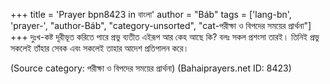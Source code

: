 +++
title = 'Prayer bpn8423 in বাংলা'
author = "Báb"
tags = ['lang-bn', 'prayer-', "author-Báb", "category-unsorted", "cat-পরীক্ষা ও  বিপদের সময়ের প্রার্থনা"]
+++
দুঃখ-কষ্ট দূরীভূত করিতে পারে প্রভু ব্যতীত এইরূপ আর কেহ আছে কি? বলঃ সকল প্রশংসা তারই। তিনিই প্রভু সকলেই তাঁহার সেবক এবং সকলেই তাহার আদেশ প্রতিপালন করে।

(Source category: পরীক্ষা ও  বিপদের সময়ের প্রার্থনা)
(Bahaiprayers.net ID: 8423)
